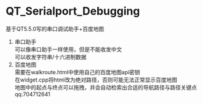 # QT_Serialport_Debugging
基于QT5.5.0写的串口调试助手+百度地图<br>
1. 串口助手<br>
可以像串口助手一样使用，但是不能收发中文<br>
可以收发字符串/十六进制数据<br>
2. 百度地图<br>
需要在walkroute.html中使用自己的百度地图api密钥<br>
在widget.cpp将html改为绝对路径，否则可能无法正常显示百度地图<br>
地图中的起点与终点可以拖拽，并会自动检索出合适的导航路径与路径关键点<br>
qq:704712641
